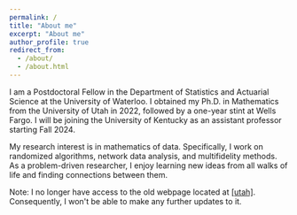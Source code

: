 ```yaml
---
permalink: /
title: "About me"
excerpt: "About me"
author_profile: true
redirect_from: 
  - /about/
  - /about.html
---
```

<p>
I am a Postdoctoral Fellow in the Department of Statistics and Actuarial Science at the University of Waterloo. I obtained my Ph.D. in Mathematics from the University of Utah in 2022, followed by a one-year stint at Wells Fargo. I will be joining the University of Kentucky as an assistant professor starting Fall 2024.
</p>

<p>
My research interest is in mathematics of data. Specifically, I work on randomized algorithms, network data analysis, and multifidelity methods. As a problem-driven researcher, I enjoy learning new ideas from all walks of life and finding connections between them. 
</p>

<p>
Note: I no longer have access to the old webpage located at <a href="https://www.math.utah.edu/~yxu/">[utah]</a>. Consequently, I won't be able to make any further updates to it.
</p>

<p>




</p>


<p>

  
</p>


<p>


  
</p>




<script type='text/javascript' id='clustrmaps' src='//cdn.clustrmaps.com/map_v2.js?cl=080808&w=230&t=n&d=2oex5D8qKbBfWJUKlE7fKLMjNMnbSwuTVbAniKBUy8w&co=ffffff&cmo=3acc3a&cmn=ff5353&ct=808080'></script>

